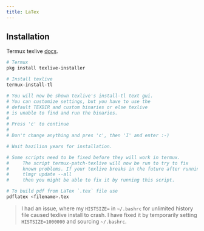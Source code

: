 ```yaml
---
title: LaTex
---
```


## Installation

Termux texlive [docs](https://wiki.termux.com/wiki/TeX_Live).

```bash
# Termux
pkg install texlive-installer

# Install texlive
termux-install-tl

# You will now be shown texlive's install-tl text gui.
# You can customize settings, but you have to use the
# default TEXDIR and custom binaries or else texlive
# is unable to find and run the binaries.
#
# Press 'c' to continue
#
# Don't change anything and pres 'c', then 'I' and enter :-)

# Wait bazilion years for installation.

# Some scripts need to be fixed before they will work in termux.
#     The script termux-patch-texlive will now be run to try to fix
#     known problems. If your texlive breaks in the future after running
#     tlmgr update --all
#     then you might be able to fix it by running this script.

# To build pdf from LaTex `.tex` file use
pdflatex <filename>.tex
```
> I had an issue, where my `HISTSIZE=` in `~/.bashrc` for unlimited history file caused texlive install to crash. I have fixed it by temporarily setting `HISTSIZE=1000000` and sourcing `~/.bashrc`.
